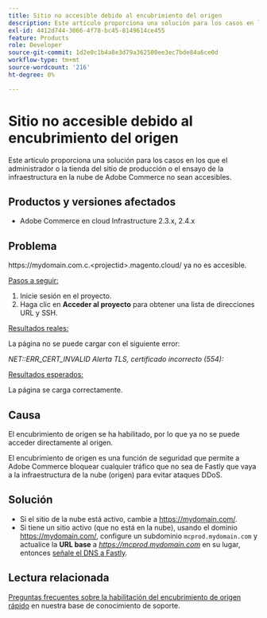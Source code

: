 ```yaml
---
title: Sitio no accesible debido al encubrimiento del origen
description: Este artículo proporciona una solución para los casos en los que el administrador o la tienda del sitio de producción o el ensayo de la infraestructura en la nube de Adobe Commerce no sean accesibles.
exl-id: 4412d744-3066-4f78-bc45-8149614ce455
feature: Products
role: Developer
source-git-commit: 1d2e0c1b4a8e3d79a362500ee3ec7bde84a6ce0d
workflow-type: tm+mt
source-wordcount: '216'
ht-degree: 0%

---
```


# Sitio no accesible debido al encubrimiento del origen

Este artículo proporciona una solución para los casos en los que el administrador o la tienda del sitio de producción o el ensayo de la infraestructura en la nube de Adobe Commerce no sean accesibles.

## Productos y versiones afectados

* Adobe Commerce en cloud Infrastructure 2.3.x, 2.4.x

## Problema

https:&#x200B;//mydomain.com.c.&lt;projectid>.magento.cloud/ ya no es accesible.

<u>Pasos a seguir:</u>

1. Inicie sesión en el proyecto.
1. Haga clic en **Acceder al proyecto** para obtener una lista de direcciones URL y SSH.

<u>Resultados reales:</u>

La página no se puede cargar con el siguiente error:

*NET::ERR\_CERT\_INVALID* *Alerta TLS, certificado incorrecto (554):*

<u>Resultados esperados:</u>

La página se carga correctamente.

## Causa

El encubrimiento de origen se ha habilitado, por lo que ya no se puede acceder directamente al origen.

El encubrimiento de origen es una función de seguridad que permite a Adobe Commerce bloquear cualquier tráfico que no sea de Fastly que vaya a la infraestructura de la nube (origen) para evitar ataques DDoS.

## Solución

* Si el sitio de la nube está activo, cambie a https://mydomain.com/.
* Si tiene un sitio activo (que no está en la nube), usando el dominio https://mydomain.com/, configure un subdominio `mcprod.mydomain.com` y actualice la **URL base** a *https://mcprod.mydomain.com* en su lugar, entonces [señale el DNS a Fastly](https://devdocs.magento.com/cloud/cdn/configure-fastly.html#update-dns-configuration-with-development-settings).

## Lectura relacionada

[Preguntas frecuentes sobre la habilitación del encubrimiento de origen rápido](/help/faq/general/fastly-origin-cloaking-enablement-faq.md) en nuestra base de conocimiento de soporte.
